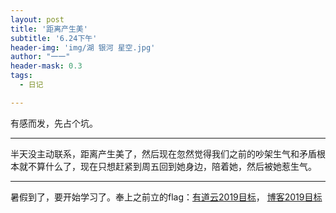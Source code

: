 ```yaml
---
layout: post
title: '距离产生美'
subtitle: '6.24下午'
header-img: 'img/湖 银河 星空.jpg'
author: "一一"
header-mask: 0.3
tags:
  - 日记

---
```

有感而发，先占个坑。

---
半天没主动联系，距离产生美了，然后现在忽然觉得我们之前的吵架生气和矛盾根本就不算什么了，现在只想赶紧到周五回到她身边，陪着她，然后被她惹生气。

---
暑假到了，要开始学习了。奉上之前立的flag：[有道云2019目标](http://note.youdao.com/noteshare?id=2f7bdf389dd6f263de7cd1d6dde9090b)，
[博客2019目标](http://birdxh.com/2019/01/02/%E8%A1%A5%E4%B8%80%E4%BB%BD%E5%B9%B4%E7%BB%88%E6%80%BB%E7%BB%93/)